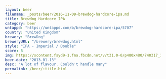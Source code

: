 ```yaml
---
layout: beer
filename: _posts/beer/2016-11-09-brewdog-hardcore-ipa.md
title: Brewdog Hardcore IPA
category: beer
untappd: "https://untappd.com/b/brewdog-hardcore-ipa/5707"
country: "United Kingdom"
brewery: "BrewDog"
breweryURL: "/brewery/brewdog.html"
style: "IPA - Imperial / Double"
score: 5
img: https://scontent.fsyd9-1.fna.fbcdn.net/v/t31.0-0/p480x480/740317_10151428532378745_1195699464_o.jpg?_nc_cat=103&_nc_sid=e007fa&_nc_ohc=T_ZXypTGPH4AX9wEZLl&_nc_ht=scontent.fsyd9-1.fna&_nc_tp=6&oh=b4d75c4b18947cf56a2334af878fc11b&oe=5F4B71A4
beer-date: "2013-01-13"
desc: "A lot of flavour. Couldn't handle many"
permalink: /beer/:title.html
---
```

